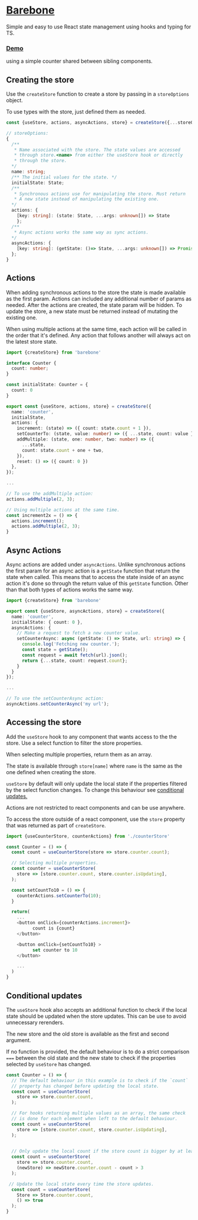 # [Barebone](src/barebone)
Simple and easy to use React state management using hooks and typing for TS.

### [Demo](https://seegg.github.io/barebone-demo/) 
using a simple counter shared between sibling components.

## Creating the store
Use the `createStore` function to create a store by passing in a `storeOptions`
object.

To use types with the store, just defined them as needed.

```ts
const {useStore, actions, asyncActions, store} = createStore({...storeOptions});
```

```ts
// storeOptions:
{
  /**
   * Name associated with the store. The state values are accessed
   * through store.<name> from either the useStore hook or directly
   * through the store.
  */
  name: string;
  /** The initial values for the state. */
  initialState: State;
  /** 
   * Synchronous actions use for manipulating the store. Must return
   * A new state instead of manipulating the existing one.
  */
  actions: {
    [key: string]: (state: State, ...args: unknown[]) => State
    };
  /** 
   * Async actions works the same way as sync actions.
  */
  asyncActions: {
    [key: string]: (getState: ()=> State, ...args: unknown[]) => Promise<State>
  };
}
```
## Actions
When adding synchronous actions to the store the state is made available
as the first param. Actions can included any additional number of params 
as needed. After the actions are created, the state param will be hidden.
To update the store, a new state must be returned instead of
mutating the existing one.

When using multiple actions at the same time, each action will be called
in the order that it's defined. Any action that follows another will always
act on the latest store state.

```ts
import {createStore} from 'barebone'

interface Counter {
  count: number;
}

const initialState: Counter = {
  count: 0
}

export const {useStore, actions, store} = createStore({
  name: 'counter',
  initialState,
  actions: {
    increment: (state) => ({ count: state.count + 1 }),
    setCounterTo: (state, value: number) => ({ ...state, count: value }),
    addMultiple: (state, one: number, two: number) => ({
      ...state,
      count: state.count + one + two,
    }),
    reset: () => ({ count: 0 })
  },
});

...

// To use the addMultiple action:
actions.addMultiple(2, 3);

// Using multiple actions at the same time.
const increment2x = () => {
  actions.increment();
  actions.addMultiple(2, 3);
}


```
## Async Actions

Async actions are added under `asyncActions`. Unlike synchronous actions
the first param for an async action is a `getState` function that return 
the state when called. This means that to access the state inside of an 
async action it's done so through the return value of this `getState` function. 
Other than that both types of actions works the same way.


```ts
import {createStore} from 'barebone'

export const {useStore, asyncActions, store} = createStore({
  name: 'counter',
  initialState: { count: 0 },
  asyncActions: {
    // Make a request to fetch a new counter value.
    setCounterAsync: async (getState: () => State, url: string) => {
      console.log('Fetching new counter.');
      const state = getState();
      const request = await fetch(url).json();
      return {...state, count: request.count};
    }
  }
});

...

// To use the setCounterAsync action:
asyncActions.setCounterAsync('my url');

```
## Accessing the store
Add the `useStore` hook to any component that wants access to the
the store. Use a select function to filter the store properties.

When selecting multiple properties, return them as an array.

The state is available through `store[name]` where `name` is the same
as the one defined when creating the store.

`useStore` by default will only update the local state if the properties
filtered by the select function changes. To change this behaviour see 
[conditional updates.](https://github.com/seegg/Barebone-state-management#conditional-updates)

Actions are not restricted to react components and can be use anywhere.

To access the store outside of a react component, use the `store` property
that was returned as part of `createStore`.

```ts
import {useCounterStore, counterActions} from './counterStore'

const Counter = () => {
  const count = useCounterStore(store => store.counter.count);

  // Selecting multiple properties.
  const counter = useCounterStore(
    store => [store.counter.count, store.counter.isUpdating],
  );

  const setCountTo10 = () => {
    counterActions.setCounterTo(10);
  }

  return(
    ...
    <button onClick={counterActions.increment}>
          count is {count}
    </button>

    <button onClick={setCountTo10} >
          set counter to 10
    </button>

    ...
  )
}

```
## Conditional updates
The `useStore` hook also accepts an additional function to check if the local 
state should be updated when the store updates. This can be use to avoid 
unnecessary rerenders.

The new store and the old store is available as the first and second argument.

If no function is provided, the default behaviour is to do a strict comparison 
`===` between the old state and the new state to check if the properties selected
by `useStore` has changed.

```ts
const Counter = () => {
  // The default behaviour in this example is to check if the `count`
  // property has changed before updating the local state.
  const count = useCounterStore(
    store => store.counter.count,
  );

  // For hooks returning multiple values as an array, the same check
  // is done for each element when left to the default behaviour.
  const count = useCounterStore(
    store => [store.counter.count, store.counter.isUpdating],
  );

  
  // Only update the local count if the store count is bigger by at least 3.
  const count = useCounterStore(
    store => store.counter.count,
    (newStore) => newStore.counter.count - count > 3
  );

 // Update the local state every time the store updates.
  const count = useCounterStore(
    Store => Store.counter.count,
    () => true
  );
}

```

